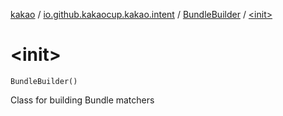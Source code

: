 [kakao](../../index.md) / [io.github.kakaocup.kakao.intent](../index.md) / [BundleBuilder](index.md) / [&lt;init&gt;](./-init-.md)

# &lt;init&gt;

`BundleBuilder()`

Class for building Bundle matchers

